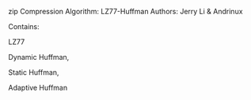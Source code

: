 zip Compression
Algorithm: LZ77-Huffman
Authors: Jerry Li & Andrinux

Contains:

LZ77

Dynamic Huffman, 

Static Huffman, 

Adaptive Huffman

